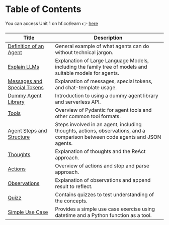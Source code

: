 # Table of Contents

You can access Unit 1 on hf.co/learn 👉 <a href="https://hf.co/learn/agents-course/unit1/introduction">here</a> 

| Title | Description |
|-------|-------------|
| [Definition of an Agent](1_definition_of_an_agent.md) | General example of what agents can do without technical jargon. |
| [Explain LLMs](2_explain_llms.md) | Explanation of Large Language Models, including the family tree of models and suitable models for agents. |
| [Messages and Special Tokens](3_messages_and_special_tokens.md) | Explanation of messages, special tokens, and chat-template usage. |
| [Dummy Agent Library](4_dummy_agent_library.md) | Introduction to using a dummy agent library and serverless API. |
| [Tools](5_tools.md) | Overview of Pydantic for agent tools and other common tool formats. |
| [Agent Steps and Structure](6_agent_steps_and_structure.md) | Steps involved in an agent, including thoughts, actions, observations, and a comparison between code agents and JSON agents. |
| [Thoughts](7_thoughts.md) | Explanation of thoughts and the ReAct approach. |
| [Actions](8_actions.md) | Overview of actions and stop and parse approach. |
| [Observations](9_observations.md) | Explanation of observations and append result to reflect. |
| [Quizz](10_quizz.md) | Contains quizzes to test understanding of the concepts. |
| [Simple Use Case](11_simple_use_case.md) | Provides a simple use case exercise using datetime and a Python function as a tool. |
